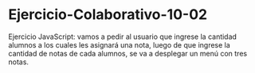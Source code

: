 # Ejercicio-Colaborativo-10-02
Ejercicio JavaScript: vamos a pedir al usuario que ingrese la cantidad alumnos a los cuales les asignará una nota, luego de que ingrese la cantidad de notas de cada alumnos, se va a desplegar un menú con tres notas.

